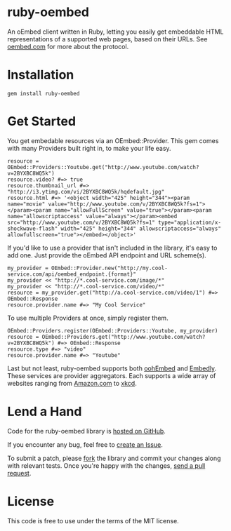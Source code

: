 # ruby-oembed

An oEmbed client written in Ruby, letting you easily get embeddable HTML representations of a supported web pages, based on their URLs. See [oembed.com][oembed] for more about the protocol.

# Installation

    gem install ruby-oembed

# Get Started

You get embedable resources via an OEmbed::Provider. This gem comes with many Providers built right in, to make your life easy.

    resource = OEmbed::Providers::Youtube.get("http://www.youtube.com/watch?v=2BYXBC8WQ5k")
    resource.video? #=> true
    resource.thumbnail_url #=> "http://i3.ytimg.com/vi/2BYXBC8WQ5k/hqdefault.jpg"
    resource.html #=> '<object width="425" height="344"><param name="movie" value="http://www.youtube.com/v/2BYXBC8WQ5k?fs=1"></param><param name="allowFullScreen" value="true"></param><param name="allowscriptaccess" value="always"></param><embed src="http://www.youtube.com/v/2BYXBC8WQ5k?fs=1" type="application/x-shockwave-flash" width="425" height="344" allowscriptaccess="always" allowfullscreen="true"></embed></object>'

If you'd like to use a provider that isn't included in the library, it's easy to add one. Just provide the oEmbed API endpoint and URL scheme(s).

    my_provider = OEmbed::Provider.new("http://my.cool-service.com/api/oembed_endpoint.{format}"
    my_provider << "http://*.cool-service.com/image/*"
    my_provider << "http://*.cool-service.com/video/*"
    resource = my_provider.get("http://a.cool-service.com/video/1") #=> OEmbed::Response
    resource.provider.name #=> "My Cool Service"

To use multiple Providers at once, simply register them.

    OEmbed::Providers.register(OEmbed::Providers::Youtube, my_provider)
    resource = OEmbed::Providers.get("http://www.youtube.com/watch?v=2BYXBC8WQ5k") #=> OEmbed::Response
    resource.type #=> "video"
    resource.provider.name #=> "Youtube"

Last but not least, ruby-oembed supports both [oohEmbed][oohembed] and [Embedly][embedly]. These services are provider aggregators. Each supports a wide array of websites ranging from [Amazon.com](http://www.amazon.com) to [xkcd](http://www.xkcd.com).

# Lend a Hand

Code for the ruby-oembed library is [hosted on GitHub][ruby-oembed].

If you encounter any bug, feel free to [create an Issue](http://github.com/judofyr/ruby-oembed/issues).

To submit a patch, please [fork](http://help.github.com/forking/) the library and commit your changes along with relevant tests. Once you're happy with the changes, [send a pull request](http://help.github.com/pull-requests/).

# License

This code is free to use under the terms of the MIT license.

[ruby-oembed]: http://github.com/judofyr/ruby-oembed "The ruby-oembed Library"
[oembed]: http://oembed.com "The oEmbed protocol"
[oohembed]: http://oohembed.com
[embedly]: http://embed.ly
